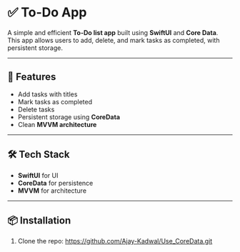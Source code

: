 # ✅ To-Do App

A simple and efficient **To-Do list app** built using **SwiftUI** and **Core Data**.  
This app allows users to add, delete, and mark tasks as completed, with persistent storage.

---

## 🚀 Features
- Add tasks with titles  
- Mark tasks as completed  
- Delete tasks  
- Persistent storage using **CoreData**  
- Clean **MVVM architecture**  

---

## 🛠️ Tech Stack
- **SwiftUI** for UI  
- **CoreData** for persistence  
- **MVVM** for architecture  

---

## 📦 Installation
1. Clone the repo:
   https://github.com/Ajay-Kadwal/Use_CoreData.git

